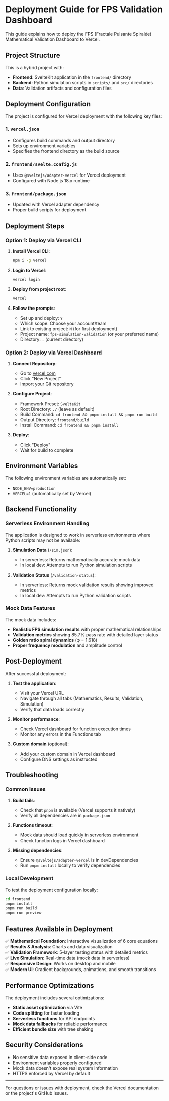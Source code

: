 # Deployment Guide for FPS Validation Dashboard

This guide explains how to deploy the FPS (Fractale Pulsante Spiralée) Mathematical Validation Dashboard to Vercel.

## Project Structure

This is a hybrid project with:
- **Frontend**: SvelteKit application in the `frontend/` directory
- **Backend**: Python simulation scripts in `scripts/` and `src/` directories
- **Data**: Validation artifacts and configuration files

## Deployment Configuration

The project is configured for Vercel deployment with the following key files:

### 1. `vercel.json`
- Configures build commands and output directory
- Sets up environment variables
- Specifies the frontend directory as the build source

### 2. `frontend/svelte.config.js`
- Uses `@sveltejs/adapter-vercel` for Vercel deployment
- Configured with Node.js 18.x runtime

### 3. `frontend/package.json`
- Updated with Vercel adapter dependency
- Proper build scripts for deployment

## Deployment Steps

### Option 1: Deploy via Vercel CLI

1. **Install Vercel CLI**:
   ```bash
   npm i -g vercel
   ```

2. **Login to Vercel**:
   ```bash
   vercel login
   ```

3. **Deploy from project root**:
   ```bash
   vercel
   ```

4. **Follow the prompts**:
   - Set up and deploy: `Y`
   - Which scope: Choose your account/team
   - Link to existing project: `N` (for first deployment)
   - Project name: `fps-simulation-validation` (or your preferred name)
   - Directory: `.` (current directory)

### Option 2: Deploy via Vercel Dashboard

1. **Connect Repository**:
   - Go to [vercel.com](https://vercel.com)
   - Click "New Project"
   - Import your Git repository

2. **Configure Project**:
   - Framework Preset: `SvelteKit`
   - Root Directory: `./` (leave as default)
   - Build Command: `cd frontend && pnpm install && pnpm run build`
   - Output Directory: `frontend/build`
   - Install Command: `cd frontend && pnpm install`

3. **Deploy**:
   - Click "Deploy"
   - Wait for build to complete

## Environment Variables

The following environment variables are automatically set:
- `NODE_ENV=production`
- `VERCEL=1` (automatically set by Vercel)

## Backend Functionality

### Serverless Environment Handling

The application is designed to work in serverless environments where Python scripts may not be available:

1. **Simulation Data** (`/sim.json`):
   - In serverless: Returns mathematically accurate mock data
   - In local dev: Attempts to run Python simulation scripts

2. **Validation Status** (`/validation-status`):
   - In serverless: Returns mock validation results showing improved metrics
   - In local dev: Attempts to run Python validation scripts

### Mock Data Features

The mock data includes:
- **Realistic FPS simulation results** with proper mathematical relationships
- **Validation metrics** showing 85.7% pass rate with detailed layer status
- **Golden ratio spiral dynamics** (φ = 1.618)
- **Proper frequency modulation** and amplitude control

## Post-Deployment

After successful deployment:

1. **Test the application**:
   - Visit your Vercel URL
   - Navigate through all tabs (Mathematics, Results, Validation, Simulation)
   - Verify that data loads correctly

2. **Monitor performance**:
   - Check Vercel dashboard for function execution times
   - Monitor any errors in the Functions tab

3. **Custom domain** (optional):
   - Add your custom domain in Vercel dashboard
   - Configure DNS settings as instructed

## Troubleshooting

### Common Issues

1. **Build fails**:
   - Check that `pnpm` is available (Vercel supports it natively)
   - Verify all dependencies are in `package.json`

2. **Functions timeout**:
   - Mock data should load quickly in serverless environment
   - Check function logs in Vercel dashboard

3. **Missing dependencies**:
   - Ensure `@sveltejs/adapter-vercel` is in devDependencies
   - Run `pnpm install` locally to verify dependencies

### Local Development

To test the deployment configuration locally:

```bash
cd frontend
pnpm install
pnpm run build
pnpm run preview
```

## Features Available in Deployment

✅ **Mathematical Foundation**: Interactive visualization of 6 core equations  
✅ **Results & Analysis**: Charts and data visualization  
✅ **Validation Framework**: 5-layer testing status with detailed metrics  
✅ **Live Simulation**: Real-time data (mock data in serverless)  
✅ **Responsive Design**: Works on desktop and mobile  
✅ **Modern UI**: Gradient backgrounds, animations, and smooth transitions  

## Performance Optimizations

The deployment includes several optimizations:
- **Static asset optimization** via Vite
- **Code splitting** for faster loading
- **Serverless functions** for API endpoints
- **Mock data fallbacks** for reliable performance
- **Efficient bundle size** with tree shaking

## Security Considerations

- No sensitive data exposed in client-side code
- Environment variables properly configured
- Mock data doesn't expose real system information
- HTTPS enforced by Vercel by default

---

For questions or issues with deployment, check the Vercel documentation or the project's GitHub issues. 